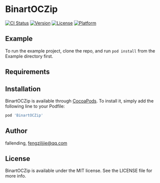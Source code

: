 # BinartOCZip

[![CI Status](https://img.shields.io/travis/fallending/BinartOCZip.svg?style=flat)](https://travis-ci.org/fallending/BinartOCZip)
[![Version](https://img.shields.io/cocoapods/v/BinartOCZip.svg?style=flat)](https://cocoapods.org/pods/BinartOCZip)
[![License](https://img.shields.io/cocoapods/l/BinartOCZip.svg?style=flat)](https://cocoapods.org/pods/BinartOCZip)
[![Platform](https://img.shields.io/cocoapods/p/BinartOCZip.svg?style=flat)](https://cocoapods.org/pods/BinartOCZip)

## Example

To run the example project, clone the repo, and run `pod install` from the Example directory first.

## Requirements

## Installation

BinartOCZip is available through [CocoaPods](https://cocoapods.org). To install
it, simply add the following line to your Podfile:

```ruby
pod 'BinartOCZip'
```

## Author

fallending, fengzilijie@qq.com

## License

BinartOCZip is available under the MIT license. See the LICENSE file for more info.
